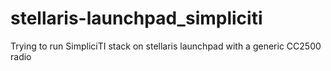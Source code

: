 stellaris-launchpad_simpliciti
==============================

Trying to run SimpliciTI stack on stellaris launchpad with a generic CC2500 radio